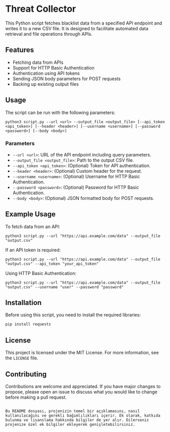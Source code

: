 # Threat Collector

This Python script fetches blacklist data from a specified API endpoint and writes it to a new CSV file. It is designed to facilitate automated data retrieval and file operations through APIs.

## Features

- Fetching data from APIs
- Support for HTTP Basic Authentication
- Authentication using API tokens
- Sending JSON body parameters for POST requests
- Backing up existing output files

## Usage

The script can be run with the following parameters:

```
python3 script.py --url <url> --output_file <output_file> [--api_token <api_token>] [--header <header>] [--username <username>] [--password <password>] [--body <body>]
```

### Parameters

- `--url <url>`: URL of the API endpoint including query parameters.
- `--output_file <output_file>`: Path to the output CSV file.
- `--api_token <api_token>`: (Optional) Token for API authentication.
- `--header <header>`: (Optional) Custom header for the request.
- `--username <username>`: (Optional) Username for HTTP Basic Authentication.
- `--password <password>`: (Optional) Password for HTTP Basic Authentication.
- `--body <body>`: (Optional) JSON formatted body for POST requests.

## Example Usage

To fetch data from an API:

```
python3 script.py --url "https://api.example.com/data" --output_file "output.csv"
```

If an API token is required:

```
python3 script.py --url "https://api.example.com/data" --output_file "output.csv" --api_token "your_api_token"
```

Using HTTP Basic Authentication:

```
python3 script.py --url "https://api.example.com/data" --output_file "output.csv" --username "user" --password "password"
```

## Installation

Before using this script, you need to install the required libraries:

```bash
pip install requests

```

## License

This project is licensed under the MIT License. For more information, see the `LICENSE` file.

## Contributing

Contributions are welcome and appreciated. If you have major changes to propose, please open an issue to discuss what you would like to change before making a pull request.
```

Bu README dosyası, projenizin temel bir açıklamasını, nasıl kullanılacağını ve gerekli bağımlılıkları içerir. Ek olarak, katkıda bulunma ve lisanslama hakkında bilgiler de yer alır. Dilerseniz projenize özel ek bilgiler ekleyerek genişletebilirsiniz.